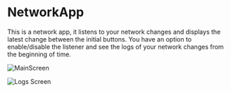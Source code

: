 # NetworkApp

This is a network app, it listens to your network changes and displays the latest change between the initial buttons.
You have an option to enable/disable the listener
and see the logs of your network changes from the beginning of time.

![MainScreen](https://i.imgur.com/e76mvzb.png)

![Logs Screen](https://i.imgur.com/zR6KVXY.png)
